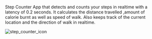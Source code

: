 Step Counter App that detects and counts your steps in realtime with a latency of 0.2 seconds. It calculates the distance travelled ,amount of calorie burnt as well as speed of walk. Also keeps track of the current location and the direction of walk in realtime.


![step_counter_icon](https://github.com/Sonalimallick/Step-Counter-App/assets/76844680/edacd1d4-0839-412a-b8ad-51f3ba98af5c)
